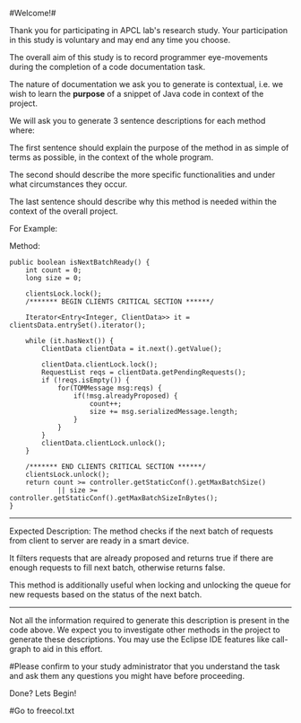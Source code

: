 #Welcome!#

Thank you for participating in APCL lab's research study. Your participation in this study is voluntary and may end any time you choose. 

The overall aim of this study is to record programmer eye-movements during the completion of a code documentation task. 

The nature of documentation we ask you to generate is contextual, i.e. we wish to learn the **purpose** of a snippet of Java code in context of the project. 

We will ask you to generate 3 sentence descriptions for each method where:

The first sentence should explain the purpose of the method in as simple of terms as possible, in the context of the whole program.

The second should describe the more specific functionalities and under what circumstances they occur. 

The last sentence should describe why this method is needed within the context of the overall project.


For Example:

Method:

    public boolean isNextBatchReady() {
        int count = 0;
        long size = 0;

        clientsLock.lock();
        /******* BEGIN CLIENTS CRITICAL SECTION ******/        
        
        Iterator<Entry<Integer, ClientData>> it = clientsData.entrySet().iterator();

        while (it.hasNext()) {
            ClientData clientData = it.next().getValue();
            
            clientData.clientLock.lock();
            RequestList reqs = clientData.getPendingRequests();
            if (!reqs.isEmpty()) {
                for(TOMMessage msg:reqs) {
                    if(!msg.alreadyProposed) {
                        count++;
                        size += msg.serializedMessage.length;
                    }
                }
            }
            clientData.clientLock.unlock();
        }

        /******* END CLIENTS CRITICAL SECTION ******/
        clientsLock.unlock();
        return count >= controller.getStaticConf().getMaxBatchSize()
                || size >= controller.getStaticConf().getMaxBatchSizeInBytes();
    }


------------------------------------------------------------------------------------------------------------------------------------------------------------
Expected Description: 
The method checks if the next batch of requests from client to server are ready in a smart device.

It  filters requests that are already proposed and returns true if there are enough requests to fill next batch, otherwise returns false.

This method is additionally useful when locking and unlocking the queue for new requests based on the status of the next batch.

------------------------------------------------------------------------------------------------------------------------------------------------------------

Not all the information required to generate this description is present in the code above. We expect you to investigate other methods in the project to generate these descriptions. You may use the Eclipse IDE features like call-graph to aid in this effort. 
 
#Please confirm to your study administrator that you understand the task and ask them any questions you might have before proceeding.

Done? Lets Begin!

#Go to freecol.txt
